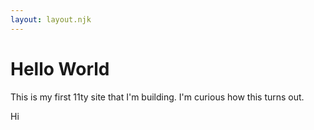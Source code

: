 ```yaml
---
layout: layout.njk
---
```

# Hello World

This is my first 11ty site that I'm building. I'm curious how this turns out. 

<div class="bg-red-400">Hi</div>